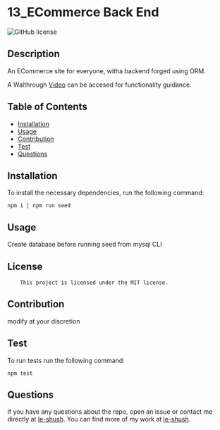 
# 13_ECommerce Back End 

![GitHub license](https://img.shields.io/badge/license-mit-blue.svg)

## Description

An ECommerce site for everyone, witha backend forged using ORM.

A Walthrough [Video](https://drive.google.com/file/d/1m5FUoUgOmLQu9WvXMJht94J6cnXmStbL/view?usp=sharing) can be accesed for functionality guidance. 

## Table of Contents

* [Installation](#installation)
* [Usage](#usage)
* [Contribution](#contribution)
* [Test](#test)
* [Questions](#questions)

## Installation
To install the necessary dependencies, run the following command:
```
npm i | npm run seed
```

## Usage

Create database before running seed from mysql CLI

## License
        This project is licensed under the MIT license.

## Contribution

modify at your discretion

## Test
To run tests run the following command:
```
npm test
```

## Questions
If you have any questions about the repo, open an issue or contact me directly at [le-shush](https://github.com/le-shush). You can find more of my work at [le-shush](https://github.com/le-shush).


